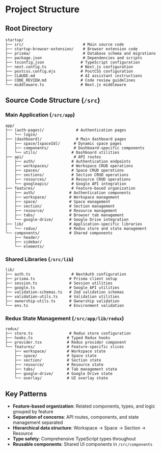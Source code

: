 # Project Structure

## Root Directory
```
startup/
├── src/                          # Main source code
├── startup-browser-extension/    # Browser extension code
├── prisma/                       # Database schema and migrations
├── package.json                  # Dependencies and scripts
├── tsconfig.json                # TypeScript configuration
├── next.config.ts               # Next.js configuration
├── postcss.config.mjs           # PostCSS configuration
├── CLAUDE.md                    # AI assistant instructions
├── CODE_REVIEW.md               # Code review guidelines
└── middleware.ts                # Next.js middleware
```

## Source Code Structure (`/src`)

### Main Application (`/src/app`)
```
app/
├── (auth-pages)/              # Authentication pages
│   └── login/
├── (dashboard)/               # Main dashboard pages
│   ├── space/[spaceId]/      # Dynamic space pages
│   ├── components/           # Dashboard-specific components
│   └── utils/               # Dashboard utilities
├── api/                      # API routes
│   ├── auth/                # Authentication endpoints
│   ├── workspaces/          # Workspace CRUD operations
│   ├── spaces/              # Space CRUD operations
│   ├── sections/            # Section CRUD operations
│   ├── resources/           # Resource CRUD operations
│   └── googleapis/          # Google API integration
├── features/                # Feature-based organization
│   ├── auth/               # Authentication components
│   ├── workspace/          # Workspace management
│   ├── space/              # Space management
│   ├── section/            # Section management
│   ├── resource/           # Resource management
│   ├── tabs/               # Browser tab management
│   └── google-drive/       # Google Drive integration
├── lib/                    # Application-specific libraries
│   └── redux/              # Redux store and state management
└── components/             # Shared components
    ├── header/
    ├── sidebar/
    └── elements/
```

### Shared Libraries (`/src/lib`)
```
lib/
├── auth.ts                  # NextAuth configuration
├── prisma.ts               # Prisma client setup
├── session.ts              # Session utilities
├── google.ts               # Google API utilities
├── validation-schemas.ts   # Zod validation schemas
├── validation-utils.ts     # Validation utilities
├── ownership-utils.ts      # Ownership validation
└── env.ts                  # Environment validation
```

### Redux State Management (`/src/app/lib/redux`)
```
redux/
├── store.ts                # Redux store configuration
├── hooks.ts               # Typed Redux hooks
├── provider.tsx           # Redux provider component
└── features/              # Feature-specific slices
    ├── workspace/         # Workspace state
    ├── space/             # Space state
    ├── section/           # Section state
    ├── resource/          # Resource state
    ├── tabs/              # Tab management state
    ├── google-drive/      # Google Drive state
    └── overlay/           # UI overlay state
```

## Key Patterns
- **Feature-based organization**: Related components, types, and logic grouped by feature
- **Separation of concerns**: API routes, components, and state management separated
- **Hierarchical data structure**: Workspace → Space → Section → Resource
- **Type safety**: Comprehensive TypeScript types throughout
- **Reusable components**: Shared UI components in `/src/components`